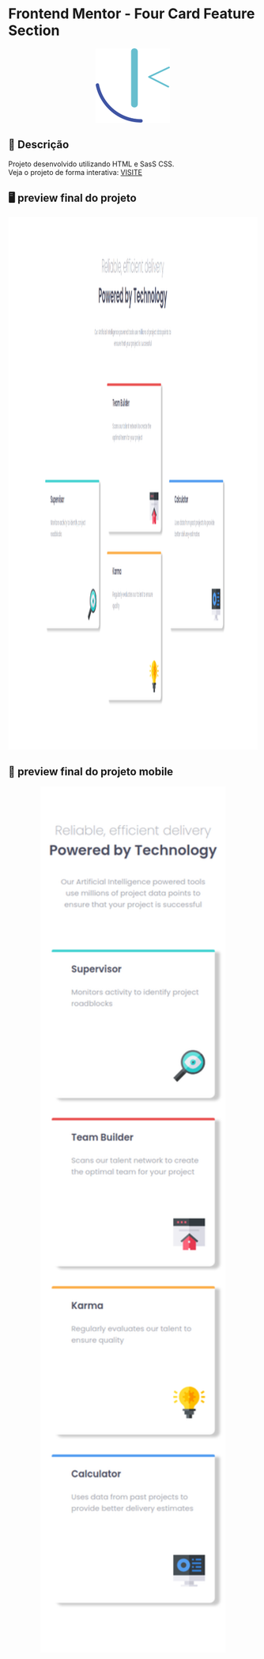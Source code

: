 # Frontend Mentor - Four Card Feature Section

<p align="center">
  <img src="https://raw.githubusercontent.com/kevenalves/Frontend-Mentor-Challenges/main/frontend-mentor-logo.png" width="150" height="150"/>
</p>

## 🚀 Descrição
Projeto desenvolvido utilizando HTML e SasS CSS.<br>
Veja o projeto de forma interativa: [VISITE](https://four-card-kev.netlify.app/)

## 🖥️ preview final do projeto

<p align="center">
  <img src="images/desktop.png" width="1848" height="1076"/>
</p>

## 📳 preview final do projeto mobile

<p align="center">
  <img src="images/mobile.png" width="375" height="1750"/>
</p>